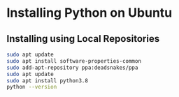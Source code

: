 # Installing Python on Ubuntu

## Installing using Local Repositories

```bash
sudo apt update
sudo apt install software-properties-common
sudo add-apt-repository ppa:deadsnakes/ppa
sudo apt update
sudo apt install python3.8
python --version
```